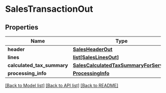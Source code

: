 # SalesTransactionOut

## Properties
Name | Type | Description | Notes
------------ | ------------- | ------------- | -------------
**header** | [**SalesHeaderOut**](SalesHeaderOut.md) |  | 
**lines** | [**list[SalesLinesOut]**](SalesLinesOut.md) |  | 
**calculated_tax_summary** | [**SalesCalculatedTaxSummaryForService**](SalesCalculatedTaxSummaryForService.md) |  | 
**processing_info** | [**ProcessingInfo**](ProcessingInfo.md) |  | 

[[Back to Model list]](../README.md#documentation-for-models) [[Back to API list]](../README.md#documentation-for-api-endpoints) [[Back to README]](../README.md)


